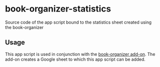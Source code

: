 # book-organizer-statistics
Source code of the app script bound to the statistics sheet created using the book-organizer

## Usage
This app script is used in conjunction with the [book-organizer add-on](https://github.com/genosse-c/book-organizer).
The add-on creates a Google sheet to which this app script can be added.
